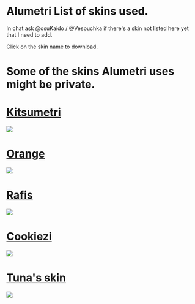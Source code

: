 # Alumetri List of skins used.
In chat ask @osuKaido / @Vespuchka if there's a skin not listed here yet that I need to add.

Click on the skin name to download.

# Some of the skins Alumetri uses might be private.

# [Kitsumetri](https://vespu.s-ul.eu/FdsYfy5UX.osk)
![](https://osu.ppy.sh/ss/12911232)

# [Orange](https://puu.sh/qSm2Z.osk)
![](https://osu.ppy.sh/ss/12911227)

# [Rafis](https://puu.sh/D3Q2P/b4812add7b.osk)
![](https://osu.ppy.sh/ss/12911280)

# [Cookiezi](https://doc-04-b4-docs.googleusercontent.com/docs/securesc/3053kdelre05jbcvl1lbkoo5uejrn7ij/jc06m8gbqr25k5vifqph93tkrshf9p4l/1553277600000/14573640309613296828/14573640309613296828/1_gzBTtXIe0Q5TTkmt33QRamDDlEJ39gW?e=download&nonce=3smsfngl092ic&user=14573640309613296828&hash=57lvrn307ns61t4r6bakjvum57pqf571)
![](https://osu.ppy.sh/ss/12911286)

# [Tuna's skin](http://download2268.mediafire.com/wjfvb7k71m1g/r2nmj480hicez9k/-+Selyu+v2.3.osk)
![](http://skins.cyperdark.ru/uploads/posts/2018-09/1537800305_znikfll.jpg)
